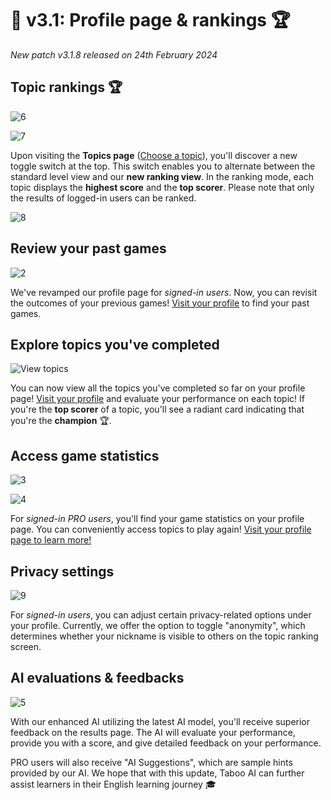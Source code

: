 # 🥇 v3.1: Profile page & rankings 🏆

_New patch v3.1.8 released on 24th February 2024_

## Topic rankings 🏆

![6](https://github.com/xmliszt/resources/blob/main/taboo-ai/images/v300/v3-1-15-1.png?raw=true)

![7](https://github.com/xmliszt/resources/blob/main/taboo-ai/images/v300/v3-1-15-2.png?raw=true)

Upon visiting the **Topics page** ([Choose a topic](/levels)), you'll discover a new toggle switch at the top. This switch enables you to alternate between the standard level view and our **new ranking view**. In the ranking mode, each topic displays the **highest score** and the **top scorer**. Please note that only the results of logged-in users can be ranked.

![8](https://github.com/xmliszt/resources/blob/main/taboo-ai/images/v300/v3-1-1-3.png?raw=true)

## Review your past games

![2](https://github.com/xmliszt/resources/blob/main/taboo-ai/images/v300/v3-1-0-2.png?raw=true)

We've revamped our profile page for _signed-in users_. Now, you can revisit the outcomes of your previous games! [Visit your profile](/profile) to find your past games.

## Explore topics you've completed

![View topics](https://github.com/xmliszt/resources/blob/main/taboo-ai/images/v300/v3-1-2-1.png?raw=true)

You can now view all the topics you've completed so far on your profile page! [Visit your profile](/profile) and evaluate your performance on each topic! If you're the **top scorer** of a topic, you'll see a radiant card indicating that you're the **champion** 🏆.

## Access game statistics

![3](https://github.com/xmliszt/resources/blob/main/taboo-ai/images/v300/v3-1-0-3.png?raw=true)

![4](https://github.com/xmliszt/resources/blob/main/taboo-ai/images/v300/v3-1-0-4.png?raw=true)

For _signed-in PRO users_, you'll find your game statistics on your profile page. You can conveniently access topics to play again! [Visit your profile page to learn more!](/profile)

## Privacy settings

![9](https://github.com/xmliszt/resources/blob/main/taboo-ai/images/v300/v3-1-1-4.png?raw=true)

For _signed-in users_, you can adjust certain privacy-related options under your profile. Currently, we offer the option to toggle "anonymity", which determines whether your nickname is visible to others on the topic ranking screen.

## AI evaluations & feedbacks

![5](https://github.com/xmliszt/resources/blob/main/taboo-ai/images/v300/v3-1-15-3.png?raw=true)

With our enhanced AI utilizing the latest AI model, you'll receive superior feedback on the results page. The AI will evaluate your performance, provide you with a score, and give detailed feedback on your performance.

PRO users will also receive "AI Suggestions", which are sample hints provided by our AI. We hope that with this update, Taboo AI can further assist learners in their English learning journey 🎓